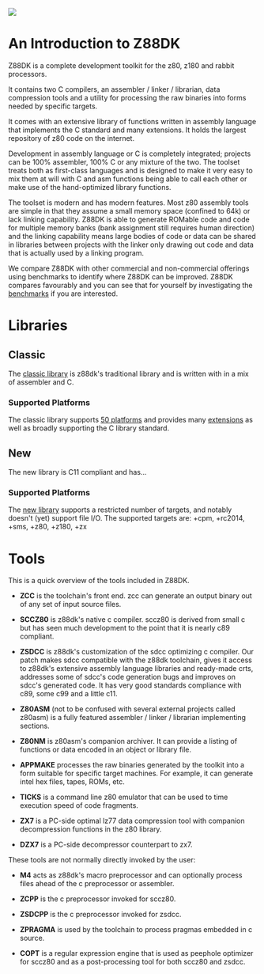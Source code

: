 ![](https://raw.githubusercontent.com/wiki/z88dk/z88dk/images/logo.gif)

# An Introduction to Z88DK

Z88DK is a complete development toolkit for the z80, z180 and rabbit processors.

It contains two C compilers, an assembler / linker / librarian, data compression tools and a utility for processing the raw binaries into forms needed by specific targets.

It comes with an extensive library of functions written in assembly language that implements the C standard and many extensions.  It holds the largest repository of z80 code on the internet.

Development in assembly language or C is completely integrated; projects can be 100% assembler, 100% C or any mixture of the two.  The toolset treats both as first-class languages and is designed to make it very easy to mix them at will with C and asm functions being able to call each other or make use of the hand-optimized library functions.

The toolset is modern and has modern features.  Most z80 assembly tools are simple in that they assume a small memory space (confined to 64k) or lack linking capability.  Z88DK is able to generate ROMable code and code for multiple memory banks (bank assignment still requires human direction) and the linking capability means large bodies of code or data can be shared in libraries between projects with the linker only drawing out code and data that is actually used by a linking program.

We compare Z88DK with other commercial and non-commercial offerings using benchmarks to identify where Z88DK can be improved.  Z88DK compares favourably and you can see that for yourself by investigating the [benchmarks](https://github.com/z88dk/z88dk/tree/master/libsrc/_DEVELOPMENT/EXAMPLES/benchmarks) if you are interested.

#  Libraries

## Classic

The [classic library](Classic-Overview) is z88dk's traditional library and is written with in a mix of assembler and C.

### Supported Platforms

The classic library supports [50 platforms](Platform) and provides many [extensions](Classic-Extensions) as well as broadly supporting the C library standard.

## New

The new library is C11 compliant and has...

### Supported Platforms

The [new library](Newlib-Overview) supports a restricted number of targets, and notably doesn't (yet) support file I/O. The supported targets are: +cpm, +rc2014, +sms, +z80, +z180, +zx

#  Tools

This is a quick overview of the tools included in Z88DK.

* **ZCC** is the toolchain's front end. zcc can generate an output binary out of any set of input source files.

* **SCCZ80** is z88dk's native c compiler. sccz80 is derived from small c but has seen much development to the point that it is nearly c89 compliant.

* **ZSDCC** is z88dk's customization of the sdcc optimizing c compiler. Our patch makes sdcc compatible with the z88dk toolchain, gives it access to z88dk's extensive assembly language libraries and ready-made crts, addresses some of sdcc's code generation bugs and improves on sdcc's generated code.  It has very good standards compliance with c89, some c99 and a little c11.

* **Z80ASM** (not to be confused with several external projects called z80asm) is a fully featured assembler / linker / librarian implementing sections.

* **Z80NM** is z80asm's companion archiver. It can provide a listing of functions or data encoded in an object or library file.

* **APPMAKE** processes the raw binaries generated by the toolkit into a form suitable for specific target machines. For example, it can generate intel hex files, tapes, ROMs, etc.

* **TICKS** is a command line z80 emulator that can be used to time execution speed of code fragments.

* **ZX7** is a PC-side optimal lz77 data compression tool with companion decompression functions in the z80 library.

* **DZX7** is a PC-side decompressor counterpart to zx7.

These tools are not normally directly invoked by the user:

* **M4** acts as z88dk's macro preprocessor and can optionally process files ahead of the c preprocessor or assembler.

* **ZCPP** is the c preprocessor invoked for sccz80.

* **ZSDCPP** is the c preprocessor invoked for zsdcc.

* **ZPRAGMA** is used by the toolchain to process pragmas embedded in c source.

* **COPT** is a regular expression engine that is used as peephole optimizer for sccz80 and as a post-processing tool for both sccz80 and zsdcc.

